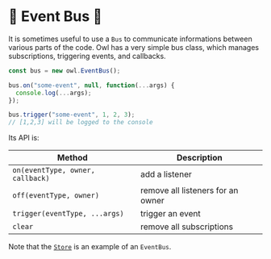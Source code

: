 # 🦉 Event Bus 🦉

It is sometimes useful to use a `Bus` to communicate informations between various
parts of the code. Owl has a very simple bus class, which manages subscriptions,
triggering events, and callbacks.

```js
const bus = new owl.EventBus();

bus.on("some-event", null, function(...args) {
  console.log(...args);
});

bus.trigger("some-event", 1, 2, 3);
// [1,2,3] will be logged to the console
```

Its API is:

| Method                           | Description                       |
| -------------------------------- | --------------------------------- |
| `on(eventType, owner, callback)` | add a listener                    |
| `off(eventType, owner)`          | remove all listeners for an owner |
| `trigger(eventType, ...args)`    | trigger an event                  |
| `clear`                          | remove all subscriptions          |

Note that the [`Store`](store.md) is an example of an `EventBus`.
